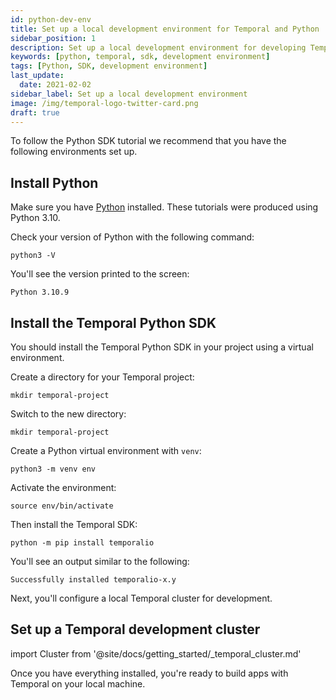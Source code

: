 ```yaml
---
id: python-dev-env
title: Set up a local development environment for Temporal and Python
sidebar_position: 1
description: Set up a local development environment for developing Temporal Applications using the Python programming language.
keywords: [python, temporal, sdk, development environment]
tags: [Python, SDK, development environment]
last_update:
  date: 2021-02-02
sidebar_label: Set up a local development environment
image: /img/temporal-logo-twitter-card.png
draft: true
---
```


To follow the Python SDK tutorial we recommend that you have the following environments set up.

## Install Python

Make sure you have [Python](https://www.python.org/downloads/) installed. These tutorials were produced using Python 3.10.

Check your version of Python with the following command:

```command
python3 -V
```

You'll see the version printed to the screen:

```
Python 3.10.9
```




## Install the Temporal Python SDK

You should install the Temporal Python SDK in your project using a virtual environment. 

Create a directory for your Temporal project:

```command
mkdir temporal-project
```

Switch to the new directory:

```command
mkdir temporal-project
```

Create a Python virtual environment with `venv`:

```command
python3 -m venv env
```

Activate the environment:

```command
source env/bin/activate
```

Then install the Temporal SDK:

```command
python -m pip install temporalio
```

You'll see an output similar to the following:

```output
Successfully installed temporalio-x.y
```

Next, you'll configure a local Temporal cluster for development.

## Set up a Temporal development cluster

import Cluster from '@site/docs/getting_started/_temporal_cluster.md'

<Cluster />

Once you have everything installed, you're ready to build apps with Temporal on your local machine.

